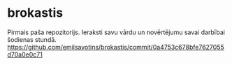 # brokastis
Pirmais paša repozitorijs.
Ieraksti savu vārdu un novērtējumu savai darbībai šodienas stundā.
https://github.com/emilsavotins/brokastis/commit/0a4753c678bfe7627055d70a0e0c71
